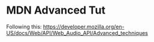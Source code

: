 # MDN Advanced Tut

Following this:
https://developer.mozilla.org/en-US/docs/Web/API/Web_Audio_API/Advanced_techniques
